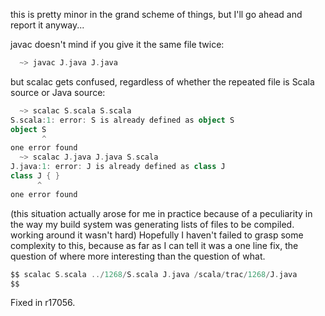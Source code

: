 this is pretty minor in the grand scheme of things, but I'll go ahead and report it anyway...

javac doesn't mind if you give it the same file twice:
```scala
  ~> javac J.java J.java 
```

but scalac gets confused, regardless of whether the repeated file is Scala source or Java source:
```scala
  ~> scalac S.scala S.scala 
S.scala:1: error: S is already defined as object S
object S
       ^
one error found
  ~> scalac J.java J.java S.scala
J.java:1: error: J is already defined as class J
class J { }
      ^
one error found
```

(this situation actually arose for me in practice because of a peculiarity in the way my build system was generating lists of files to be compiled. working around it wasn't hard)
Hopefully I haven't failed to grasp some complexity to this, because as far as I can tell it was a one line fix, the question of where more interesting than the question of what.
```scala
$$ scalac S.scala ../1268/S.scala J.java /scala/trac/1268/J.java
$$
```
Fixed in r17056.
